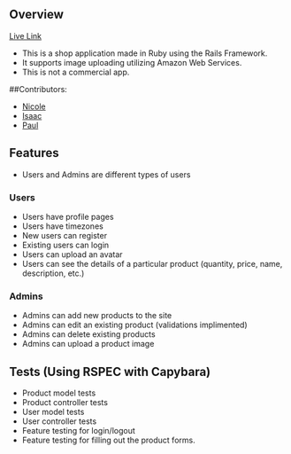 ## Overview

[Live Link](http://rails-eshop.herokuapp.com/)

* This is a shop application made in Ruby using the Rails Framework.
* It supports image uploading utilizing Amazon Web Services.
* This is not a commercial app.

##Contributors:

* [Nicole](http://github.com/themcny)
* [Isaac](https://github.com/isaachlee)
* [Paul](http://github.com/gastongouron)

## Features

* Users and Admins are different types of users

### Users
* Users have profile pages
* Users have timezones
* New users can register
* Existing users can login
* Users can upload an avatar
* Users can see the details of a particular product (quantity, price, name, description, etc.)

### Admins
* Admins can add new products to the site
* Admins can edit an existing product (validations implimented)
* Admins can delete existing products
* Admins can upload a product image

## Tests (Using RSPEC with Capybara)

* Product model tests
* Product controller tests
* User model tests
* User controller tests
* Feature testing for login/logout
* Feature testing for filling out the product forms.
